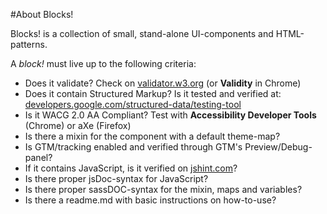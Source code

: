 #About Blocks!

Blocks! is a collection of small, stand-alone UI-components and HTML-patterns.

A *block!* must live up to the following criteria:

- Does it validate? Check on [validator.w3.org](http://validator.w3.org) (or **Validity** in Chrome)
- Does it contain Structured Markup? Is it tested and verified at: [developers.google.com/structured-data/testing-tool](developers.google.com/structured-data/testing-tool)
- Is it WACG 2.0 AA Compliant? Test with **Accessibility Developer Tools** (Chrome) or aXe (Firefox)
- Is there a mixin for the component with a default theme-map?
- Is GTM/tracking enabled and verified through GTM's Preview/Debug-panel?
- If it contains JavaScript, is it verified on [jshint.com](jshint.com)?
- Is there proper jsDoc-syntax for JavaScript?
- Is there proper sassDOC-syntax for the mixin, maps and variables?
- Is there a readme.md with basic instructions on how-to-use?